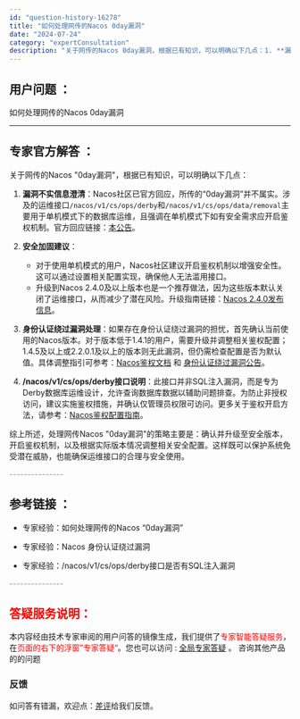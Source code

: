 ```yaml
---
id: "question-history-16278"
title: "如何处理网传的Nacos 0day漏洞"
date: "2024-07-24"
category: "expertConsultation"
description: "关于网传的Nacos 0day漏洞，根据已有知识，可以明确以下几点：1. **漏洞不实信息澄清**：Nacos社区已官方回应，所传的“0day漏洞”并不属实。涉及的运维接口`/nacos/v1/cs/ops/derby`和`/nacos/v1/cs/ops/data/removal`主要用于单机模式"
---
```


## 用户问题 ： 
 如何处理网传的Nacos 0day漏洞  

---------------
## 专家官方解答 ：

关于网传的Nacos "0day漏洞"，根据已有知识，可以明确以下几点：

1. **漏洞不实信息澄清**：Nacos社区已官方回应，所传的“0day漏洞”并不属实。涉及的运维接口`/nacos/v1/cs/ops/derby`和`/nacos/v1/cs/ops/data/removal`主要用于单机模式下的数据库运维，且强调在单机模式下如有安全需求应开启鉴权机制。官方回应链接：[本公告](https://nacos.io/blog/announcement-derby-ops-api/?source=news_announcement/)。

2. **安全加固建议**：
   - 对于使用单机模式的用户，Nacos社区建议开启鉴权机制以增强安全性。这可以通过设置相关配置实现，确保他人无法滥用接口。
   - 升级到Nacos 2.4.0及以上版本也是一个推荐做法，因为这些版本默认关闭了运维接口，从而减少了潜在风险。升级指南链接：[Nacos 2.4.0发布信息](https://nacos.io/blog/release-240/?source=news/)。

3. **身份认证绕过漏洞处理**：如果存在身份认证绕过漏洞的担忧，首先确认当前使用的Nacos版本。对于版本低于1.4.1的用户，需要升级并调整相关鉴权配置；1.4.5及以上或2.2.0.1及以上的版本则无此漏洞，但仍需检查配置是否为默认值。具体调整指引可参考：[Nacos鉴权文档](https://nacos.io/docs/latest/guide/user/auth/) 和 [身份认证绕过漏洞公告](https://nacos.io/blog/announcement-token-secret-key/?source=activity)。

4. **/nacos/v1/cs/ops/derby接口说明**：此接口并非SQL注入漏洞，而是专为Derby数据库运维设计，允许查询数据库数据以辅助问题排查。为防止非授权访问，建议实施鉴权措施，并确认仅管理员权限可访问。更多关于鉴权开启方法，请参考：[Nacos鉴权配置指南](https://nacos.io/docs/latest/guide/user/auth/)。

综上所述，处理网传Nacos "0day漏洞"的策略主要是：确认并升级至安全版本，开启鉴权机制，以及根据实际版本情况调整相关安全配置。这样既可以保护系统免受潜在威胁，也能确保运维接口的合理与安全使用。


<font color="#949494">---------------</font> 


## 参考链接 ：

* 专家经验：如何处理网传的Nacos “0day漏洞” 
 
 * 专家经验：Nacos 身份认证绕过漏洞 
 
 * 专家经验：/nacos/v1/cs/ops/derby接口是否有SQL注入漏洞 


 <font color="#949494">---------------</font> 
 


## <font color="#FF0000">答疑服务说明：</font> 

本内容经由技术专家审阅的用户问答的镜像生成，我们提供了<font color="#FF0000">专家智能答疑服务</font>，在<font color="#FF0000">页面的右下的浮窗”专家答疑“</font>。您也可以访问 : [全局专家答疑](https://answer.opensource.alibaba.com/docs/intro) 。 咨询其他产品的的问题

### 反馈
如问答有错漏，欢迎点：[差评](https://ai.nacos.io/user/feedbackByEnhancerGradePOJOID?enhancerGradePOJOId=16279)给我们反馈。
